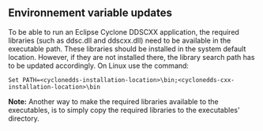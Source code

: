 ## Environnement variable updates

To be able to run an Eclipse Cyclone DDSCXX application, the required libraries (such as ddsc.dll and ddscxx.dll) need to be available in the executable path. These libraries should be installed in the system default location. However, if they are not installed there, the library search path has to be updated accordingly. On Linux use the command:

```
Set PATH=<cyclonedds-installation-location>\bin;<cyclonedds-cxx-installation-location>\bin
```


**Note:** Another way to make the required libraries available to the executables, is to simply copy the required libraries to the executables' directory.